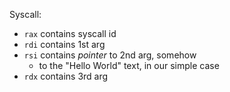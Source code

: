 Syscall:
+ `rax` contains syscall id
+ `rdi` contains 1st arg
+ `rsi` contains _pointer_ to 2nd arg, somehow
  + to the "Hello World" text, in our simple case
+ `rdx` contains 3rd arg
